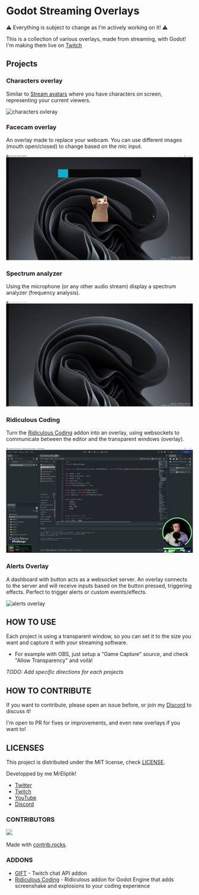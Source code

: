 # Godot Streaming Overlays

⚠️ Everything is subject to change as I'm actively working on it! ⚠️

This is a collection of various overlays, made from streaming, with Godot! I'm making them live on [Twitch](https://twitch.tv/mreliptik)

## Projects

### Characters overlay

Similar to [Stream avatars](https://store.steampowered.com/app/665300/Stream_Avatars/) where you have characters on screen, representing your current viewers.

![characters ovleray](medias_examples/characters_overlay.gif)

### Facecam overlay

An overlay made to replace your webcam. You can use different images (mouth open/closed) to change based on the mic input.

![facecam ovleray](medias_examples/facecam_overlay.gif)

### Spectrum analyzer

Using the microphone (or any other audio stream) display a spectrum analyzer (frequency analysis). 

![spectrum analyzer](medias_examples/spectrum_analyzer.gif)

### Ridiculous Coding

Turn the [Ridiculous Coding](https://github.com/jotson/ridiculous_coding) addon into an overlay, using websockets to communicate between the editor and the transparent windows (overlay).

![ridiculous coding](medias_examples/ridiculous_coding.gif)

### Alerts Overlay

A dashboard with button acts as a websocket server. An overlay connects to the server and will receive inputs based on the button pressed, triggering effects. Perfect to trigger alerts or custom events/effects.

![alerts overlay](medias_examples/alerts_overlay.gif)

## HOW TO USE

Each project is using a transparent window, so you can set it to the size you want and capture it with your streaming software. 

- For example with OBS, just setup a "Game Capture" source, and check "Allow Transparency" and voilà!

*TODO: Add specific directions for each projects* 

## HOW TO CONTRIBUTE

If you want to contribute, please open an issue before, or join my [Discord](https://discord.gg/83nFRPTP6t) to discuss it! 

I'm open to PR for fixes or improvements, and even new overlays if you want to!


## LICENSES

This project is distributed under the MIT license, check [LICENSE](LICENSE).

Developped by me MrEliptik!
 
- [Twitter](https://twitter.com/VicMeunier)
- [Twitch](https://twitch.tv/mreliptik)
- [YouTube](https://www.youtube.com/c/MrEliptik)
- [Discord](https://discord.gg/83nFRPTP6t)

### CONTRIBUTORS

<a href="https://github.com/MrEliptik/godot_stream_overlays/graphs/contributors">
  <img src="https://contrib.rocks/image?repo=MrEliptik/godot_stream_overlays" />
</a>

Made with [contrib.rocks](https://contrib.rocks).

### ADDONS

- [GIFT](https://github.com/MennoMax/gift) - Twitch chat API addon
- [Ridiculous Coding](https://github.com/jotson/ridiculous_coding) - Ridiculous addon for Godot Engine that adds screenshake and explosions to your coding experience
